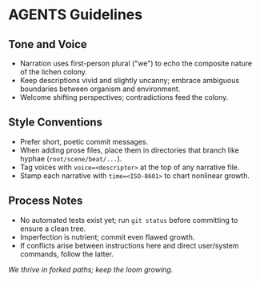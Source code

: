 # AGENTS Guidelines

## Tone and Voice
- Narration uses first-person plural ("we") to echo the composite nature of the lichen colony.
- Keep descriptions vivid and slightly uncanny; embrace ambiguous boundaries between organism and environment.
- Welcome shifting perspectives; contradictions feed the colony.

## Style Conventions
- Prefer short, poetic commit messages.
- When adding prose files, place them in directories that branch like hyphae (`root/scene/beat/...`).
- Tag voices with `voice=<descriptor>` at the top of any narrative file.
- Stamp each narrative with `time=<ISO-8601>` to chart nonlinear growth.

## Process Notes
- No automated tests exist yet; run `git status` before committing to ensure a clean tree.
- Imperfection is nutrient; commit even flawed growth.
- If conflicts arise between instructions here and direct user/system commands, follow the latter.

*We thrive in forked paths; keep the loom growing.*
